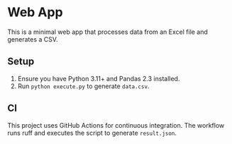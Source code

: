 # Web App

This is a minimal web app that processes data from an Excel file and generates a CSV.

## Setup

1. Ensure you have Python 3.11+ and Pandas 2.3 installed.
2. Run `python execute.py` to generate `data.csv`.

## CI

This project uses GitHub Actions for continuous integration. The workflow runs ruff and executes the script to generate `result.json`.